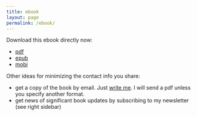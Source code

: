 ```yaml
---
title: ebook
layout: page
permalink: /ebook/
---
```


Download this ebook directly now:

- [pdf](https://leanpub.com/s/1g4YkiAqTEDg_aW0i5HSrT.pdf)
- [epub](https://leanpub.com/s/1g4YkiAqTEDg_aW0i5HSrT.epub)
- [mobi](https://leanpub.com/s/1g4YkiAqTEDg_aW0i5HSrT.mobi)

Other ideas for minimizing the contact info you share:

- get a copy of the book by email. Just [write me](/about). I will send a pdf unless you specify another format. 
- get news of significant book updates by subscribing to my newsletter (see right sidebar)

<!--
pdf: https://leanpub.com/s/1g4YkiAqTEDg_aW0i5HSrT.pdf
epub: https://leanpub.com/s/1g4YkiAqTEDg_aW0i5HSrT.epub
mobi: https://leanpub.com/s/1g4YkiAqTEDg_aW0i5HSrT.mobi
-->
